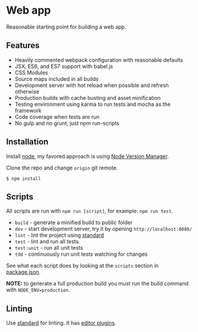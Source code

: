 # Web app

Reasonable starting point for building a web app.

## Features

* Heavily commented webpack configuration with reasonable defaults
* JSX, ES6, and ES7 support with babel.js
* CSS Modules
* Source maps included in all builds
* Development server with hot reload when possible and refresh otherwise
* Production builds with cache busting and asset minification
* Testing environment using karma to run tests and mocha as the framework
* Code coverage when tests are run
* No gulp and no grunt, just npm run-scripts

## Installation

Install [node](http://nodejs.org/), my favored approach is using [Node Version Manager](https://github.com/creationix/nvm).

Clone the repo and change `origin` git remote.

```shell
$ npm install
```

## Scripts

All scripts are run with `npm run [script]`, for example: `npm run test`.

* `build` - generate a minified build to public folder
* `dev` - start development server, try it by opening `http://localhost:8080/`
* `lint` - lint the project using [standard](https://github.com/feross/standard)
* `test` - lint and run all tests
* `test:unit` - run all unit tests
* `tdd` - continuously run unit tests watching for changes

See what each script does by looking at the `scripts` section in [package.json](./package.json).

**NOTE:** to generate a full production build you must run the build command with `NODE_ENV=production`.

## Linting

Use [standard](https://github.com/feross/standard) for linting. It has [editor plugins](https://github.com/feross/standard#editor-plugins).
